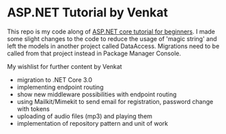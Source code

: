 # ASP.NET Tutorial by Venkat

This repo is my code along of [ASP.NET core tutorial for beginners](https://www.youtube.com/playlist?list=PL6n9fhu94yhVkdrusLaQsfERmL_Jh4XmU). I made some slight changes to the code to reduce the usage of 'magic string' and left the models in another project called DataAccess. Migrations need to be called from that project instead in Package Manager Console.

My wishlist for further content by Venkat

* migration to .NET Core 3.0
* implementing endpoint routing
* show new middleware possibilities with endpoint routing
* using Mailkit/Mimekit to send email for registration, password change with tokens
* uploading of audio files (mp3) and playing them
* implementation of repository pattern and unit of work
